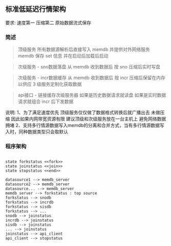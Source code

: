 
## 标准低延迟行情架构

要求: 速度第一 压缩第二 原始数据流式保存 

### 简述

   > 顶级服务 所有数据源解析后直接写入 memdb 并提供对外网络服务 memdb 保存 set 信息 并在启动后加载后启动

   > 次级服务 - sno数据落盘 从 memdb 收到数据后 按 sno 压缩后实时写盘

   > 次级服务 - incr数据缓存 从 memdb 收到数据后 按 incr 压缩后保留在内存 以供应 3 级服务定制化获取数据 

   > api接口 - 链接缓存次级服务器 如果是历史数据请求就读盘 如果是实时数据请求就组合 incr 后下发数据

说明:
   1、为了满足速度优先 顶级服务仅仅做了数据格式转换后就广播出去 未做压缩 因此如果内网带宽资源有限 建议顶级和次级服务放在一台主机上 避免网络数据拥堵
   2、支持多行情源数据写入memdb的分离和合并方式，当有多行情源数据写入时，同种数据类型只会取默认

### 程序架构

```plantuml

state forkstatus <<fork>>
state joinstatus <<join>>
state stopstatus <<end>>

datasource1 --> memdb_server
datasource2 --> memdb_server
datasource... --> memdb_server
memdb_server --> forkstatus : top source
forkstatus --> snodb
forkstatus --> incrdb
forkstatus --> sisdb
forkstatus --> ...
snodb --> joinstatus
incrdb --> joinstatus
sisdb --> joinstatus
... --> joinstatus
joinstatus --> api_client
api_client --> stopstatus

```


